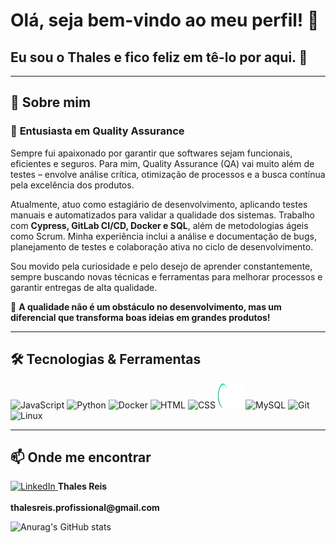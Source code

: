 # **Olá, seja bem-vindo ao meu perfil!** 👋  
## **Eu sou o Thales e fico feliz em tê-lo por aqui.** 🚀  

---

## 🔎 **Sobre mim**  
### 🎯 **Entusiasta em Quality Assurance**  

Sempre fui apaixonado por garantir que softwares sejam funcionais, eficientes e seguros. Para mim, Quality Assurance (QA) vai muito além de testes – envolve análise crítica, otimização de processos e a busca contínua pela excelência dos produtos.  

Atualmente, atuo como estagiário de desenvolvimento, aplicando testes manuais e automatizados para validar a qualidade dos sistemas. Trabalho com **Cypress, GitLab CI/CD, Docker e SQL**, além de metodologias ágeis como Scrum. Minha experiência inclui a análise e documentação de bugs, planejamento de testes e colaboração ativa no ciclo de desenvolvimento.  

Sou movido pela curiosidade e pelo desejo de aprender constantemente, sempre buscando novas técnicas e ferramentas para melhorar processos e garantir entregas de alta qualidade.  

🚀 **A qualidade não é um obstáculo no desenvolvimento, mas um diferencial que transforma boas ideias em grandes produtos!**  

---

## 🛠️ **Tecnologias & Ferramentas**  

<p align="left">
  <img src="https://cdn.jsdelivr.net/gh/devicons/devicon/icons/javascript/javascript-original.svg" alt="JavaScript" width="40" height="40"/>
  <img src="https://cdn.jsdelivr.net/gh/devicons/devicon/icons/python/python-original.svg" alt="Python" width="40" height="40"/>
  <img src="https://cdn.jsdelivr.net/gh/devicons/devicon/icons/docker/docker-original.svg" alt="Docker" width="40" height="40"/>
  <img src="https://cdn.jsdelivr.net/gh/devicons/devicon/icons/html5/html5-original.svg" alt="HTML" width="40" height="40"/>
  <img src="https://cdn.jsdelivr.net/gh/devicons/devicon/icons/css3/css3-original.svg" alt="CSS" width="40" height="40"/>
  <img src="https://raw.githubusercontent.com/cypress-io/cypress/develop/assets/cypress-logo-dark.png" alt="Cypress" width="40" height="40"/>
  <img src="https://cdn.jsdelivr.net/gh/devicons/devicon/icons/mysql/mysql-original.svg" alt="MySQL" width="40" height="40"/>
  <img src="https://cdn.jsdelivr.net/gh/devicons/devicon/icons/git/git-original.svg" alt="Git" width="40" height="40"/>
  <img src="https://cdn.jsdelivr.net/gh/devicons/devicon/icons/linux/linux-original.svg" alt="Linux" width="40" height="40"/>
</p>  

---

## 📫 **Onde me encontrar**  

<p align="left">
  <!-- LinkedIn -->
  <a href="https://www.linkedin.com/in/thales-reis-b01583261" target="_blank">
    <img src="https://cdn.jsdelivr.net/gh/devicons/devicon/icons/linkedin/linkedin-original.svg" alt="LinkedIn" width="40" height="40"/>
  </a>
  <strong>Thales Reis</strong>
  <br><br>
  <strong>thalesreis.profissional@gmail.com</strong>
</p>

![Anurag's GitHub stats](https://github-readme-stats.vercel.app/api?username=Mr-Thales-Reis&show_icons=true&theme=radical)




